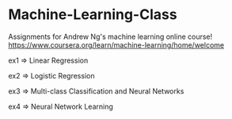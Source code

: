 # Machine-Learning-Class
Assignments for Andrew Ng's machine learning online course! https://www.coursera.org/learn/machine-learning/home/welcome

ex1 => Linear Regression

ex2 => Logistic Regression

ex3 => Multi-class Classification and Neural Networks

ex4 => Neural Network Learning
